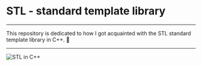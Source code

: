# STL - standard template library

----

This repository is dedicated to how I got acquainted with the STL standard template library in C++. :open_file_folder:

----

![STL in C++](https://github.com/user-attachments/assets/d5128ddd-e785-4288-8406-e5a0baca06bc)

